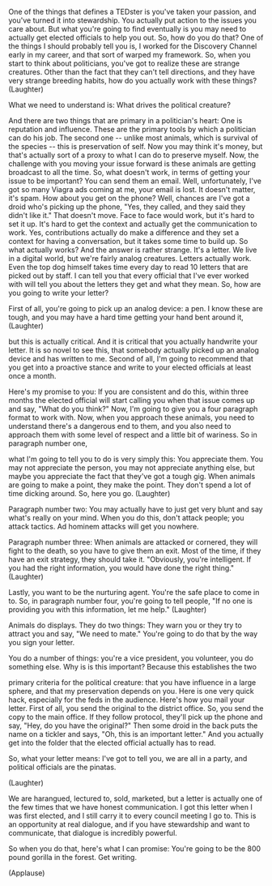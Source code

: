 
One of the things that
defines a TEDster
is you&#39;ve taken your passion,
and you&#39;ve turned it into stewardship.
You actually put action to the issues you care about.
But what you&#39;re going to find eventually is
you may need to actually get elected officials
to help you out.
So, how do you do that?
One of the things I should probably tell you is,
I worked for the Discovery Channel early in my career,
and that sort of warped my framework.
So, when you start to think about politicians,
you&#39;ve got to realize these are strange creatures.
Other than the fact that they can&#39;t tell directions,
and they have very strange breeding habits,
how do you actually work with these things? 
(Laughter)


What we need to understand is:
What drives the political creature?

And there are two things that are primary in a politician&#39;s heart:
One is reputation and influence.
These are the primary tools by which
a politician can do his job.
The second one -- unlike most animals,
which is survival of the species --
this is preservation of self.
Now you may think it&#39;s money,
but that&#39;s actually sort of a proxy
to what I can do to preserve myself.
Now, the challenge with you moving your issue forward
is these animals are getting broadcast to all the time.
So, what doesn&#39;t work, in terms of getting your issue to be important?
You can send them an email.
Well, unfortunately, I&#39;ve got so many
Viagra ads coming at me,
your email is lost.
It doesn&#39;t matter, it&#39;s spam.
How about you get on the phone?
Well, chances are I&#39;ve got a droid who&#39;s picking up the phone,
&quot;Yes, they called, and they said they didn&#39;t like it.&quot;
That doesn&#39;t move.
Face to face would work,
but it&#39;s hard to set it up.
It&#39;s hard to get the context and actually get the communication to work.
Yes, contributions actually do make a difference
and they set a context for having a conversation,
but it takes some time to build up.
So what actually works?
And the answer is rather strange.
It&#39;s a letter.
We live in a digital world,
but we&#39;re fairly analog creatures.
Letters actually work.
Even the top dog himself
takes time every day to read 10 letters
that are picked out by staff.
I can tell you that every official that I&#39;ve ever worked with
will tell you about the letters they get
and what they mean.
So, how are you going to write your letter?

First of all, you&#39;re going to pick up an analog device: a pen.
I know these are tough, and you may have a hard time
getting your hand bent around it, 
(Laughter)

but this is actually critical.
And it is critical that
you actually handwrite your letter.
It is so novel to see this,
that somebody actually picked up an analog device
and has written to me.
Second of all, I&#39;m going to recommend that
you get into a proactive stance
and write to your elected officials at least once a month.

Here&#39;s my promise to you:
If you are consistent and do this,
within three months the elected official will start calling you
when that issue comes up and say, &quot;What do you think?&quot;
Now, I&#39;m going to give you
a four paragraph format to work with.
Now, when you approach these animals,
you need to understand there&#39;s a dangerous end to them,
and you also need to approach them
with some level of respect and a little bit of wariness.
So in paragraph number one,

what I&#39;m going to tell you to do is very simply this:
You appreciate them.
You may not appreciate the person, you may not appreciate anything else,
but maybe you appreciate the fact that they&#39;ve got a tough gig.
When animals are going to make a point, they make the point.
They don&#39;t spend a lot of time dicking around.
So, here you go. 
(Laughter)


Paragraph number two:
You may actually have to just get very blunt
and say what&#39;s really on your mind.
When you do this,
don&#39;t attack people;
you attack tactics.
Ad hominem attacks will get you nowhere.

Paragraph number three:
When animals are attacked or cornered,
they will fight to the death,
so you have to give them an exit.
Most of the time, if they have an exit strategy, they should take it.
&quot;Obviously, you&#39;re intelligent.
If you had the right information,
you would have done the right thing.&quot; 
(Laughter)

Lastly, you want to be the nurturing agent.
You&#39;re the safe place to come in to.
So, in paragraph number four,
you&#39;re going to tell people,
&quot;If no one is providing you with this information, let me help.&quot; 
(Laughter)


Animals do displays. They do two things:
They warn you or they try to attract you
and say, &quot;We need to mate.&quot;
You&#39;re going to do that by the way you sign your letter.

You do a number of things: you&#39;re a vice president,
you volunteer, you do something else.
Why is is this important?
Because this establishes the two

primary criteria for the political creature:
that you have influence in a large sphere,
and that my preservation depends on you.
Here is one very quick hack,
especially for the feds in the audience.
Here&#39;s how you mail your letter.
First of all, you send the original to the district office.
So, you send the copy to the main office.
If they follow protocol, they&#39;ll pick up the phone and say, &quot;Hey, do you have the original?&quot;
Then some droid in the back puts the name on a tickler
and says, &quot;Oh, this is an important letter.&quot;
And you actually get into the folder
that the elected official actually has to read.

So, what your letter means:
I&#39;ve got to tell you, we are all in a party,
and political officials are the pinatas.

(Laughter)

We are harangued, lectured to,
sold, marketed,
but a letter is actually one of the few times
that we have honest communication.
I got this letter when I was first elected,
and I still carry it to
every council meeting I go to.
This is an opportunity at real dialogue,
and if you have stewardship
and want to communicate,
that dialogue is incredibly powerful.

So when you do that, here&#39;s what I can promise:
You&#39;re going to be the 800 pound gorilla in the forest.
Get writing.

(Applause)

